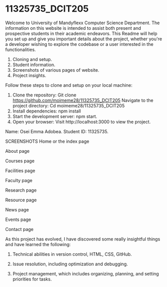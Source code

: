 # 11325735_DCIT205




Welcome to University of Mandyflexx Computer Science Department. The information on this website is intended to assist both present and prospective students in their academic endeavors. This Readme will help you set up and give you important details about the project, whether you're a developer wishing to explore the codebase or a user interested in the functionalities.


1.	Cloning and setup.
2.	Student information.
3.	Screenshots of various pages of website.
4.	Project insights.


Follow these steps to clone and setup on your local machine:
1.	Clone the repository:
Git clone https://github.com/moimeme28/11325735_DCIT205
Navigate to the project directory:
Cd moimeme28/11325735_DCIT205
2.	Install dependencies:
npm install
3.	Start the development server:
npm start.
4.	Open your browser:
Visit http://localhost:3000 to view the project.


Name: Osei Emma Adobea.
Student ID: 11325735.



SCREENSHOTS
Home or the index page
 

About page
 
Courses page
 

Facilities page
 


Faculty page
 

Research page
 


Resource page
 

News page
 


Events page
 

Contact page
 



As this project has evolved, I have discovered some really insightful things and have learned the following:
1. Technical abilities in version control, HTML, CSS, GitHub.

2. Issue resolution, including optimization and debugging.

3. Project management, which includes organizing, planning, and setting priorities for tasks.





